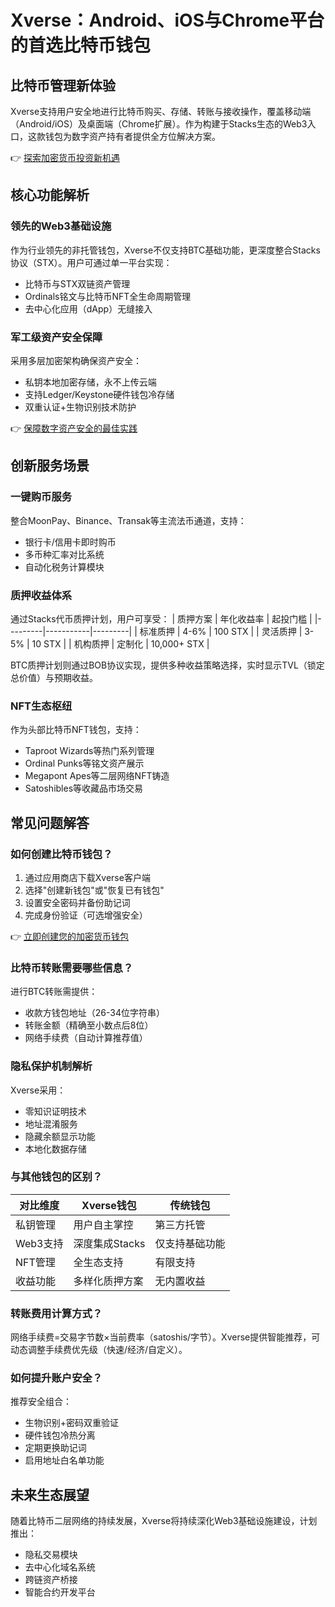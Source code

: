 # Xverse：Android、iOS与Chrome平台的首选比特币钱包

## 比特币管理新体验

Xverse支持用户安全地进行比特币购买、存储、转账与接收操作，覆盖移动端（Android/iOS）及桌面端（Chrome扩展）。作为构建于Stacks生态的Web3入口，这款钱包为数字资产持有者提供全方位解决方案。

👉 [探索加密货币投资新机遇](https://bit.ly/okx_welcome)

## 核心功能解析

### 领先的Web3基础设施

作为行业领先的非托管钱包，Xverse不仅支持BTC基础功能，更深度整合Stacks协议（STX）。用户可通过单一平台实现：
- 比特币与STX双链资产管理
- Ordinals铭文与比特币NFT全生命周期管理
- 去中心化应用（dApp）无缝接入

### 军工级资产安全保障

采用多层加密架构确保资产安全：
- 私钥本地加密存储，永不上传云端
- 支持Ledger/Keystone硬件钱包冷存储
- 双重认证+生物识别技术防护

👉 [保障数字资产安全的最佳实践](https://bit.ly/okx_welcome)

## 创新服务场景

### 一键购币服务

整合MoonPay、Binance、Transak等主流法币通道，支持：
- 银行卡/信用卡即时购币
- 多币种汇率对比系统
- 自动化税务计算模块

### 质押收益体系

通过Stacks代币质押计划，用户可享受：
| 质押方案 | 年化收益率 | 起投门槛 |
|---------|-----------|---------|
| 标准质押 | 4-6%      | 100 STX |
| 灵活质押 | 3-5%      | 10 STX  |
| 机构质押 | 定制化     | 10,000+ STX |

BTC质押计划则通过BOB协议实现，提供多种收益策略选择，实时显示TVL（锁定总价值）与预期收益。

### NFT生态枢纽

作为头部比特币NFT钱包，支持：
- Taproot Wizards等热门系列管理
- Ordinal Punks等铭文资产展示
- Megapont Apes等二层网络NFT铸造
- Satoshibles等收藏品市场交易

## 常见问题解答

### 如何创建比特币钱包？
1. 通过应用商店下载Xverse客户端
2. 选择"创建新钱包"或"恢复已有钱包"
3. 设置安全密码并备份助记词
4. 完成身份验证（可选增强安全）

👉 [立即创建您的加密货币钱包](https://bit.ly/okx_welcome)

### 比特币转账需要哪些信息？
进行BTC转账需提供：
- 收款方钱包地址（26-34位字符串）
- 转账金额（精确至小数点后8位）
- 网络手续费（自动计算推荐值）

### 隐私保护机制解析
Xverse采用：
- 零知识证明技术
- 地址混淆服务
- 隐藏余额显示功能
- 本地化数据存储

### 与其他钱包的区别？
| 对比维度     | Xverse钱包      | 传统钱包       |
|------------|---------------|--------------|
| 私钥管理     | 用户自主掌控    | 第三方托管     |
| Web3支持    | 深度集成Stacks  | 仅支持基础功能 |
| NFT管理     | 全生态支持     | 有限支持       |
| 收益功能    | 多样化质押方案  | 无内置收益    |

### 转账费用计算方式？
网络手续费=交易字节数×当前费率（satoshis/字节）。Xverse提供智能推荐，可动态调整手续费优先级（快速/经济/自定义）。

### 如何提升账户安全？
推荐安全组合：
- 生物识别+密码双重验证
- 硬件钱包冷热分离
- 定期更换助记词
- 启用地址白名单功能

## 未来生态展望

随着比特币二层网络的持续发展，Xverse将持续深化Web3基础设施建设，计划推出：
- 隐私交易模块
- 去中心化域名系统
- 跨链资产桥接
- 智能合约开发平台
